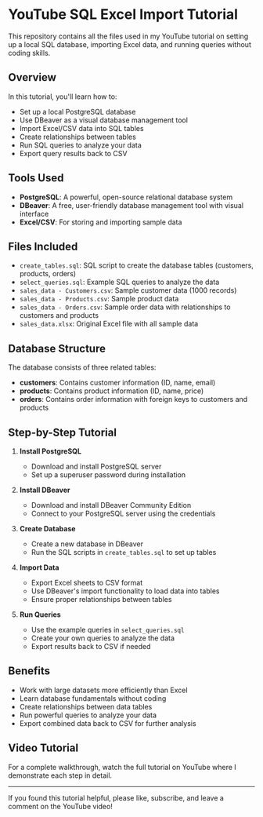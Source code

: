 # YouTube SQL Excel Import Tutorial

This repository contains all the files used in my YouTube tutorial on setting up a local SQL database, importing Excel data, and running queries without coding skills.

## Overview

In this tutorial, you'll learn how to:

- Set up a local PostgreSQL database
- Use DBeaver as a visual database management tool
- Import Excel/CSV data into SQL tables
- Create relationships between tables
- Run SQL queries to analyze your data
- Export query results back to CSV

## Tools Used

- **PostgreSQL**: A powerful, open-source relational database system
- **DBeaver**: A free, user-friendly database management tool with visual interface
- **Excel/CSV**: For storing and importing sample data

## Files Included

- `create_tables.sql`: SQL script to create the database tables (customers, products, orders)
- `select_queries.sql`: Example SQL queries to analyze the data
- `sales_data - Customers.csv`: Sample customer data (1000 records)
- `sales_data - Products.csv`: Sample product data
- `sales_data - Orders.csv`: Sample order data with relationships to customers and products
- `sales_data.xlsx`: Original Excel file with all sample data

## Database Structure

The database consists of three related tables:

- **customers**: Contains customer information (ID, name, email)
- **products**: Contains product information (ID, name, price)
- **orders**: Contains order information with foreign keys to customers and products

## Step-by-Step Tutorial

1. **Install PostgreSQL**

   - Download and install PostgreSQL server
   - Set up a superuser password during installation

2. **Install DBeaver**

   - Download and install DBeaver Community Edition
   - Connect to your PostgreSQL server using the credentials

3. **Create Database**

   - Create a new database in DBeaver
   - Run the SQL scripts in `create_tables.sql` to set up tables

4. **Import Data**

   - Export Excel sheets to CSV format
   - Use DBeaver's import functionality to load data into tables
   - Ensure proper relationships between tables

5. **Run Queries**
   - Use the example queries in `select_queries.sql`
   - Create your own queries to analyze the data
   - Export results back to CSV if needed

## Benefits

- Work with large datasets more efficiently than Excel
- Learn database fundamentals without coding
- Create relationships between data tables
- Run powerful queries to analyze your data
- Export combined data back to CSV for further analysis

## Video Tutorial

For a complete walkthrough, watch the full tutorial on YouTube where I demonstrate each step in detail.

---

If you found this tutorial helpful, please like, subscribe, and leave a comment on the YouTube video!
